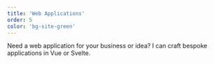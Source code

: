 ```yaml
---
title: 'Web Applications'
order: 5
color: 'bg-site-green'
---
```

Need a web application for your business or idea? I can craft bespoke applications in Vue or Svelte.
